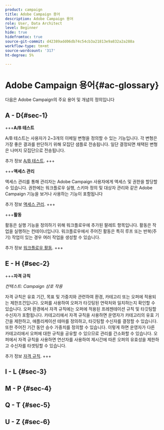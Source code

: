 ```yaml
---
product: campaign
title: Adobe Campaign 용어
description: Adobe Campaign 용어
role: User, Data Architect
level: Beginner
hide: true
hidefromtoc: true
source-git-commit: d42389add06db74c54cb3a21813e9a832a2a288a
workflow-type: tm+mt
source-wordcount: '317'
ht-degree: 5%

---
```


# Adobe Campaign 용어{#ac-glossary}

다음은 Adobe Campaign의 주요 용어 및 개념의 정의입니다

## A - D{#sec-1}

+++**A/B 테스트**

A/B 테스트는 사용자가 2~3개의 이메일 변형을 정의할 수 있는 기능입니다. 각 변형은 가장 좋은 결과를 판단하기 위해 모집단 샘플로 전송됩니다. 일단 결정되면 채택된 변형은 나머지 모집단으로 전송됩니다.

추가 정보 [A/B 테스트](../../delivery/using/get-started-a-b-testing.md).
+++

+++**액세스 관리**

액세스 관리를 통해 관리자는 Adobe Campaign 사용자에게 액세스 및 권한을 할당할 수 있습니다. 권한에는 워크플로우 실행, 스키마 정의 및 대상자 관리와 같은 Adobe Campaign 기능을 보거나 사용하는 기능이 포함됩니다

추가 정보 [액세스 관리](access-management.md).
+++


+++**활동**

활동은 실행 기능을 정의하기 위해 워크플로우에 추가된 팔레트 항목입니다. 활동은 작업을 실행하는 컨테이너입니다. 워크플로우에서 주어진 활동은 특히 루프 또는 반복(주기) 작업이 있는 경우 여러 작업을 생성할 수 있습니다.

추가 정보 [워크플로우 활동](../../workflow/using/about-activities.md).
+++


## E - H {#sec-2}

+++**자격 규칙**

*컨텍스트: Campaign 상호 작용*

자격 규칙은 유효 기간, 목표 및 가중치와 관련하여 환경, 카테고리 또는 오퍼에 적용되는 제한조건입니다. 오퍼를 사용하여 오퍼가 타깃팅된 연락처와 일치하는지 확인할 수 있습니다.  오퍼 환경에서 자격 규칙에는 오퍼에 적용된 프레젠테이션 규칙 및 타깃팅할 수신자가 포함됩니다.  카테고리에서 자격 규칙을 사용하면 운영자가 카테고리의 유효 기간을 제한하고, 애플리케이션 테마를 정의하고, 타깃팅할 수신자를 결정할 수 있습니다. 또한 주어진 기간 동안 승수 가중치를 정의할 수 있습니다. 이렇게 하면 운영자가 다른 카테고리에서 오퍼에 대한 규칙을 공유할 수 있으므로 관리를 간소화할 수 있습니다.  오퍼에서 자격 규칙을 사용하면 연산자를 사용하여 제시간에 따른 오퍼의 유효성을 제한하고 수신자를 타겟팅할 수 있습니다.

추가 정보 [자격 규칙](../../interaction/using/interaction-and-offer-management.md).
+++

## I - L {#sec-3}


## M - P {#sec-4}

## Q - T {#sec-5}

## U - Z {#sec-6}
